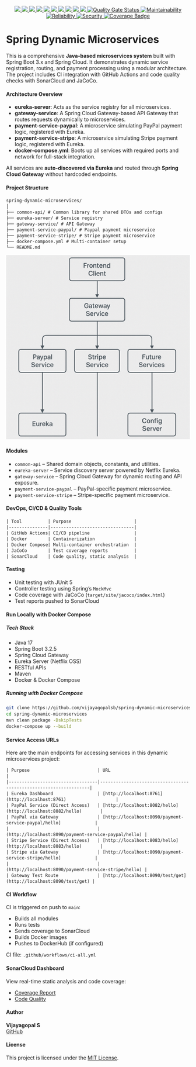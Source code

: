 <p align="center">
  <a href="https://www.oracle.com/java/">
    <img src="https://img.shields.io/badge/Java-17-blue?logo=java" />
  </a>
  <a href="https://spring.io/projects/spring-boot">
    <img src="https://img.shields.io/badge/Spring%20Boot-3.2.5-brightgreen?logo=spring-boot" />
  </a>
  <a href="https://spring.io/projects/spring-cloud-gateway">
    <img src="https://img.shields.io/badge/Spring%20Cloud-Gateway-green?logo=spring" />
  </a>
  <a href="https://spring.io/projects/spring-cloud-netflix">
    <img src="https://img.shields.io/badge/Eureka-Service%20Discovery-blueviolet?logo=spring" />
  </a>
  <a href="https://maven.apache.org/">
    <img src="https://img.shields.io/badge/Maven-Build%20Tool-orange?logo=apache-maven" />
  </a>
  <a href="https://www.docker.com/">
    <img src="https://img.shields.io/badge/Docker-Containerized-blue?logo=docker" />
  </a>
  <a href="https://docs.docker.com/compose/">
    <img src="https://img.shields.io/badge/Docker--Compose-Microservices-lightgrey?logo=docker" />
  </a>
  <a href="https://swagger.io/docs/specification/about/">
    <img src="https://img.shields.io/badge/REST%20API-Design%20Pattern-critical?logo=swagger" />
  </a>
  <a href="https://blog.cleancoder.com/uncle-bob/2012/08/13/the-clean-architecture.html">
    <img src="https://img.shields.io/badge/Clean%20Architecture-Enabled-yellowgreen?logo=architecture" />
  </a>
  <a href="https://github.com/vijayagopalsb/spring-dynamic-microservices/blob/main/LICENSE">
    <img src="https://img.shields.io/github/license/vijayagopalsb/spring-dynamic-microservices?color=blue" />
  </a>
  
<a href="https://sonarcloud.io/summary/new_code?id=vijayagopalsb_spring-dynamic-microservices">
  <img src="https://sonarcloud.io/api/project_badges/measure?project=vijayagopalsb_spring-dynamic-microservices&metric=alert_status" alt="Quality Gate Status"/>
</a>


<a href="https://sonarcloud.io/summary/new_code?id=vijayagopalsb_spring-dynamic-microservices">
  <img src="https://sonarcloud.io/api/project_badges/measure?project=vijayagopalsb_spring-dynamic-microservices&metric=sqale_rating" alt="Maintainability"/>
</a>


<a href="https://sonarcloud.io/summary/new_code?id=vijayagopalsb_spring-dynamic-microservices">
  <img src="https://sonarcloud.io/api/project_badges/measure?project=vijayagopalsb_spring-dynamic-microservices&metric=reliability_rating" alt="Reliability"/>
</a>


<a href="https://sonarcloud.io/summary/new_code?id=vijayagopalsb_spring-dynamic-microservices">
  <img src="https://sonarcloud.io/api/project_badges/measure?project=vijayagopalsb_spring-dynamic-microservices&metric=security_rating" alt="Security"/>
</a>

<a href="https://sonarcloud.io/summary/overall?id=vijayagopalsb_spring-dynamic-microservices">
  <img src="https://sonarcloud.io/api/project_badges/measure?project=vijayagopalsb_spring-dynamic-microservices&metric=coverage" alt="Coverage Badge"/>
</a>

</p>

# Spring Dynamic Microservices
This is a comprehensive **Java-based microservices system** built with Spring Boot 3.x and Spring Cloud. It demonstrates dynamic service registration, routing, and payment processing using a modular architecture. The project includes CI integration with GitHub Actions and code quality checks with SonarCloud and JaCoCo.

#### Architecture Overview
- **eureka-server**: Acts as the service registry for all microservices.
- **gateway-service**: A Spring Cloud Gateway-based API Gateway that routes requests dynamically to microservices.
- **payment-service-paypal**: A microservice simulating PayPal payment logic, registered with Eureka.
- **payment-service-stripe**: A microservice simulating Stripe payment logic, registered with Eureka.
- **docker-compose.yml**: Boots up all services with required ports and network for full-stack integration.

All services are **auto-discovered via Eureka** and routed through **Spring Cloud Gateway** without hardcoded endpoints.

#### Project Structure
```
spring-dynamic-microservices/
│
├── common-api/ # Common library for shared DTOs and configs
├── eureka-server/ # Service registry
├── gateway-service/ # API Gateway
├── payment-service-paypal/ # Paypal payment microservice
├── payment-service-stripe/ # Stripe payment microservice
├── docker-compose.yml # Multi-container setup
└── README.md
```

![Architecture Diagram](assests/spring-dynamic-microservices.png)

#### Modules
- `common-api` – Shared domain objects, constants, and utilities.
- `eureka-server` – Service discovery server powered by Netflix Eureka.
- `gateway-service` – Spring Cloud Gateway for dynamic routing and API exposure.
- `payment-service-paypal` – PayPal-specific payment microservice.
- `payment-service-stripe` – Stripe-specific payment microservice.

#### DevOps, CI/CD & Quality Tools
```
| Tool          | Purpose                        |
|---------------|--------------------------------|
| GitHub Actions| CI/CD pipeline                 |
| Docker        | Containerization               |
| Docker Compose| Multi-container orchestration  |
| JaCoCo        | Test coverage reports          |
| SonarCloud    | Code quality, static analysis  |
```

#### Testing
- Unit testing with JUnit 5
- Controller testing using Spring’s `MockMvc`
- Code coverage with JaCoCo (`target/site/jacoco/index.html`)
- Test reports pushed to SonarCloud

#### Run Locally with Docker Compose

##### Tech Stack
- Java 17
- Spring Boot 3.2.5
- Spring Cloud Gateway
- Eureka Server (Netflix OSS)
- RESTful APIs
- Maven
- Docker & Docker Compose

##### Running with Docker Compose

```bash
git clone https://github.com/vijayagopalsb/spring-dynamic-microservices.git
cd spring-dynamic-microservices
mvn clean package -DskipTests
docker-compose up --build
```

#### Service Access URLs

Here are the main endpoints for accessing services in this dynamic microservices project:

```
| Purpose                          | URL                                                              |
|----------------------------------|------------------------------------------------------------------|
| Eureka Dashboard                 | [http://localhost:8761](http://localhost:8761)                   |
| PayPal Service (Direct Access)   | [http://localhost:8082/hello](http://localhost:8082/hello)       |
| PayPal via Gateway               | [http://localhost:8090/payment-service-paypal/hello]             |
|                                  |             (http://localhost:8090/payment-service-paypal/hello) |
| Stripe Service (Direct Access)   | [http://localhost:8083/hello](http://localhost:8083/hello)       |
| Stripe via Gateway               | [http://localhost:8090/payment-service-stripe/hello]             |
|                                  |             (http://localhost:8090/payment-service-stripe/hello) |
| Gateway Test Route               | [http://localhost:8090/test/get](http://localhost:8090/test/get) |
```

#### CI Workflow

CI is triggered on push to `main`:
- Builds all modules
- Runs tests
- Sends coverage to SonarCloud
- Builds Docker images
- Pushes to DockerHub (if configured)

CI file: `.github/workflows/ci-all.yml`

#### SonarCloud Dashboard

View real-time static analysis and code coverage:

- [Coverage Report](https://sonarcloud.io/summary/overall?id=vijayagopalsb_spring-dynamic-microservices)
- [Code Quality](https://sonarcloud.io/summary/overall?id=vijayagopalsb_spring-dynamic-microservices)

#### Author

**Vijayagopal S**  
[GitHub](https://github.com/vijayagopalsb)

#### License

This project is licensed under the [MIT License](LICENSE).

